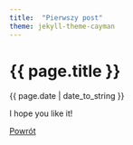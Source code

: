 ```yaml
---
title:  "Pierwszy post"
theme: jekyll-theme-cayman
---
```


<h1>{{ page.title }}</h1>
<p>{{ page.date | date_to_string }}</p>

I hope you like it!

<a href="https://theappfactoryrepo.github.io">Powrót</a>
